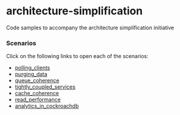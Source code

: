 # architecture-simplification
Code samples to accompany the architecture simplification initiative

### Scenarios
Click on the following links to open each of the scenarios:

* [polling_clients](001_fragile_data_integrations/polling_clients/steps.md)
* [purging_data](001_fragile_data_integrations/purging_data/steps.md)
* [queue_coherence](001_fragile_data_integrations/queue_coherence/steps.md)
* [tightly_coupled_services](001_fragile_data_integrations/tightly_coupled_services/steps.md)
* [cache_coherence](004_unecessary_caching_tier/cache_coherence/steps.md)
* [read_performance](004_unecessary_caching_tier/read_performance/steps.md)
* [analytics_in_cockroachdb](005_unnecessary_dw_workloads/analytics_in_cockroachdb/steps.md)